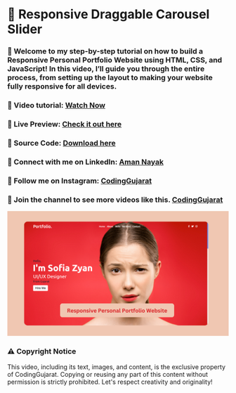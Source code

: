 # 🎥 Responsive Draggable Carousel Slider
### 🚀 Welcome to my step-by-step tutorial on how to build a Responsive Personal Portfolio Website using HTML, CSS, and JavaScript! In this video, I’ll guide you through the entire process, from setting up the layout to making your website fully responsive for all devices.


### 🎥 Video tutorial: [Watch Now](https://youtu.be/3m-1yRLexsk)

### 🌟 Live Preview: [Check it out here](https://codinggujaratweb.github.io/Create-Responsive-Personal-Portfolio-Website-Design/)
### 📂 Source Code: [Download here](https://github.com/codinggujaratweb/Create-Responsive-Personal-Portfolio-Website-Design)

### 💼 Connect with me on LinkedIn:  [Aman Nayak](https://www.linkedin.com/in/amanayak/)
### 📸 Follow me on Instagram:  [CodingGujarat](https://instagram.com/codinggujarat/)

### 💙 Join the channel to see more videos like this. [CodingGujarat](https://www.youtube.com/@CodingGujarat)
![preview img](/preview.png)

### ⚠️ Copyright Notice
This video, including its text, images, and content, is the exclusive property of CodingGujarat. Copying or reusing any part of this content without permission is strictly prohibited. Let's respect creativity and originality!

